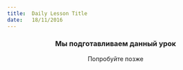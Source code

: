 ```yaml
---
title:  Daily Lesson Title
date:   18/11/2016
---
```


### <center>Мы подготавливаем данный урок</center> 

 <center>Попробуйте позже</center>